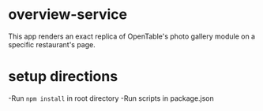 # overview-service
This app renders an exact replica of OpenTable's photo gallery module on a specific restaurant's page.

# setup directions
-Run `npm install` in root directory
-Run scripts in package.json

